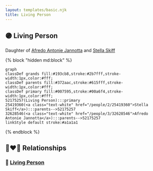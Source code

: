 ```yaml
---
layout: templates/basic.njk
title: Living Person
---
```

## 🟣 Living Person

Daughter of [Afredo Antonie Jannotta](/people/3/32628546) and [Stella Skiff](/people/2/25419360)

{% block "hidden md:block" %}
```mermaid
graph
classDef grands fill:#193cb8,stroke:#2b7fff,stroke-width:1px,color:#fff;
classDef parents fill:#372aac,stroke:#615fff,stroke-width:1px,color:#fff;
classDef primary fill:#007595,stroke:#00a6f4,stroke-width:1px,color:#fff;
52175257(Living Person):::primary
25419360(<a class="text-white" href="/people/2/25419360">Stella Skiff</a>):::parents-->52175257
32628546(<a class="text-white" href="/people/3/32628546">Afredo Antonie Jannotta</a>):::parents-->52175257
linkStyle default stroke:#a1a1a1
```
{% endblock %}

## 👩‍❤️‍👨 Relationships

### 🔵 [Living Person](/people/5/58119852)
